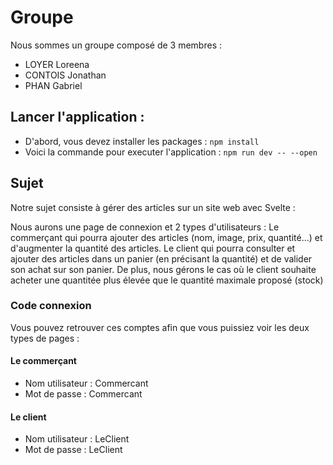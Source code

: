 # Groupe

Nous sommes un groupe composé de 3 membres :
- LOYER Loreena
- CONTOIS Jonathan
- PHAN Gabriel

## Lancer l'application :
- D'abord, vous devez installer les packages : ``npm install``
- Voici la commande pour executer l'application : ``npm run dev -- --open``


## Sujet

Notre sujet consiste à gérer des articles sur un site web avec Svelte :

Nous aurons une page de connexion et 2 types d'utilisateurs :
Le commerçant qui pourra ajouter des articles (nom, image, prix, quantité...) et d'augmenter la quantité des articles.
Le client qui pourra consulter et ajouter des articles dans un panier (en précisant la quantité) et de valider son achat sur son panier.
De plus, nous gérons le cas où le client souhaite acheter une quantitée plus élevée que le quantité maximale proposé (stock)



### Code connexion

Vous pouvez retrouver ces comptes afin que vous puissiez voir les deux types de pages :

#### Le commerçant
- Nom utilisateur : Commercant
- Mot de passe : Commercant

#### Le client
- Nom utilisateur : LeClient
- Mot de passe : LeClient
